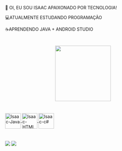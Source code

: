  👋  OI, EU SOU ISAAC APAIXONADO POR TECNOLOGIA!

💻ATUALMENTE ESTUDANDO PROGRAMAÇÃO

☕APRENDENDO JAVA + ANDROID STUDIO

#
 
 
 <div align="center">
  <a href="https://github.com/Isaachbt">
  <img height="180em" src="https://github-readme-stats.vercel.app/api?username=Isaachbt&show_icons=true&theme=dark&include_all_commits=true&count_private=true"/>
</div>

 #
 
<div style="display: inline_block">
 <link rel="stylesheet" href="https://cdn.jsdelivr.net/gh/devicons/devicon@v2.15.1/devicon.min.css">
 <i class="devicon-java-plain-wordmark"></i>
 <img align="center" alt="Isaac-Java" height="50" width="50" src="https://cdn.jsdelivr.net/gh/devicons/devicon/icons/java/java-original-wordmark.svg" />
 <i class="devicon-html5-plain"></i> 
 <img align="center" alt="Isaac-HTML" height="50" width="50" src="https://cdn.jsdelivr.net/gh/devicons/devicon/icons/html5/html5-original.svg" />
 <i class="devicon-csharp-plain"></i>
 <img align="center" alt="Isaac-c#" height="50" width="50" src="https://cdn.jsdelivr.net/gh/devicons/devicon/icons/csharp/csharp-original.svg" />        
 </div>
 
 #
 
 <div>
  <a href = "mailto:isaac.silva1478@gmail.com"><img src="https://img.shields.io/badge/-Gmail-%23333?style=for-the-badge&logo=gmail&logoColor=white" target="_blank"></a>
   <a href="https://www.linkedin.com/in/isaaclima-silva2099" target="_blank"><img src="https://img.shields.io/badge/-LinkedIn-%230077B5?style=for-the-badge&logo=linkedin&logoColor=white" target="_blank"></a> 
 </div>
          
